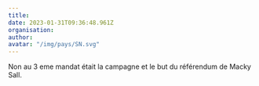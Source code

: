 ```yaml
---
title: 
date: 2023-01-31T09:36:48.961Z
organisation: 
author: 
avatar: "/img/pays/SN.svg"
---
```


Non au 3 eme mandat était la campagne et le but du référendum de Macky Sall.